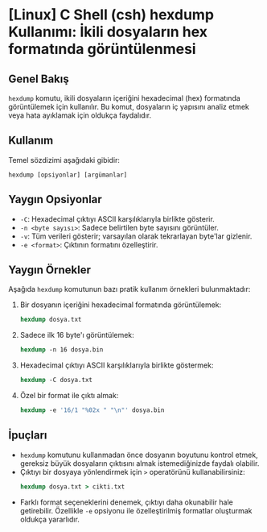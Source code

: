 # [Linux] C Shell (csh) hexdump Kullanımı: İkili dosyaların hex formatında görüntülenmesi

## Genel Bakış
`hexdump` komutu, ikili dosyaların içeriğini hexadecimal (hex) formatında görüntülemek için kullanılır. Bu komut, dosyaların iç yapısını analiz etmek veya hata ayıklamak için oldukça faydalıdır.

## Kullanım
Temel sözdizimi aşağıdaki gibidir:
```
hexdump [opsiyonlar] [argümanlar]
```

## Yaygın Opsiyonlar
- `-C`: Hexadecimal çıktıyı ASCII karşılıklarıyla birlikte gösterir.
- `-n <byte sayısı>`: Sadece belirtilen byte sayısını görüntüler.
- `-v`: Tüm verileri gösterir; varsayılan olarak tekrarlayan byte'lar gizlenir.
- `-e <format>`: Çıktının formatını özelleştirir.

## Yaygın Örnekler
Aşağıda `hexdump` komutunun bazı pratik kullanım örnekleri bulunmaktadır:

1. Bir dosyanın içeriğini hexadecimal formatında görüntülemek:
   ```csh
   hexdump dosya.txt
   ```

2. Sadece ilk 16 byte'ı görüntülemek:
   ```csh
   hexdump -n 16 dosya.bin
   ```

3. Hexadecimal çıktıyı ASCII karşılıklarıyla birlikte göstermek:
   ```csh
   hexdump -C dosya.txt
   ```

4. Özel bir format ile çıktı almak:
   ```csh
   hexdump -e '16/1 "%02x " "\n"' dosya.bin
   ```

## İpuçları
- `hexdump` komutunu kullanmadan önce dosyanın boyutunu kontrol etmek, gereksiz büyük dosyaların çıktısını almak istemediğinizde faydalı olabilir.
- Çıktıyı bir dosyaya yönlendirmek için `>` operatörünü kullanabilirsiniz:
  ```csh
  hexdump dosya.txt > cikti.txt
  ```
- Farklı format seçeneklerini denemek, çıktıyı daha okunabilir hale getirebilir. Özellikle `-e` opsiyonu ile özelleştirilmiş formatlar oluşturmak oldukça yararlıdır.